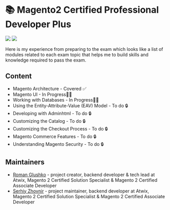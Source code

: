 <p align="center">
    <h1>📚 Magento2 Certified Professional Developer Plus</h1>
    <img src="https://img.shields.io/badge/WIP-Work%20In%20Progress-yellow.svg" />
    <a href="https://u.magento.com/magento-2-certified-professional-developer-plus"><img src="https://img.shields.io/badge/Guide-Official%20Preparation%20Guide-orange.svg?logo=magento" /></a>
</p>

Here is my experience from preparing to the exam which looks like a list of modules related to each exam topic that helps me to build skills and knowledge required to pass the exam.

## Content
* Magento Architecture - Covered ✅
* Magento UI - In Progress👷‍♂️
* Working with Databases - In Progress👷‍♂️
* Using the Entity-Attribute-Value (EAV) Model - To do 🔒
* Developing with Adminhtml - To do 🔒
* Customizing the Catalog - To do 🔒
* Customizing the Checkout Process - To do 🔒
* Magento Commerce Features - To do 🔒
* Understanding Magento Security - To do 🔒

## Maintainers

* <a href="https://twitter.com/roma_glushko">Roman Glushko</a> - project creator, backend developer & tech lead at Atwix, Magento 2 Certified Solution Specialist & Magento 2 Certified Associate Developer
* <a href="https://twitter.com/serhiy_zhovnir">Serhiy Zhovnir</a> - project maintainer, backend developer at Atwix, Magento 2 Certified Solution Specialist & Magento 2 Certified Associate Developer
